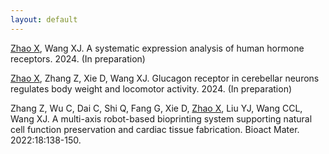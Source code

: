 ```yaml
---
layout: default
---
```


<u>Zhao X</u>, Wang XJ. A systematic expression analysis of human hormone receptors. 2024. (In preparation) <br>

<u>Zhao X</u>, Zhang Z, Xie D, Wang XJ. Glucagon receptor in cerebellar neurons regulates body weight and locomotor activity. 2024. (In preparation) <br>

Zhang Z, Wu C, Dai C, Shi Q, Fang G, Xie D, <u>Zhao X</u>, Liu YJ, Wang CCL, Wang XJ. A multi-axis robot-based bioprinting system supporting natural cell function preservation and cardiac tissue fabrication. Bioact Mater. 2022:18:138-150. <br>
